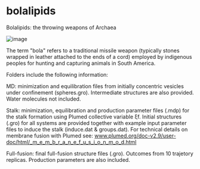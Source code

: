 # bolalipids
Bolalipids: the throwing weapons of Archaea

![image](https://github.com/user-attachments/assets/2d9eca7c-2e18-46df-b249-4157f6d41577)

The term "bola" refers to a traditional missile weapon (typically stones wrapped in leather attached to the ends of a cord) employed by indigenous peoples for hunting and capturing animals in South America.

Folders include the following information:

MD: minimization and equilibration files from initially concentric vesicles under confinement (spheres.gro). Intermediate structures are also provided. Water molecules not included.

Stalk: minimization, equilibration and production parameter files (.mdp) for the stalk formation using Plumed collective variable ξf. Initial structures (.gro) for all systems are provided together with example input parameter files to induce the stalk (induce.dat & groups.dat). For technical details on membrane fusion with Plumed see: www.plumed.org/doc-v2.9/user-doc/html/_m_e_m_b_r_a_n_e_f_u_s_i_o_n_m_o_d.html

Full-fusion: final full-fusion structure files (.gro). Outcomes from 10 trajetory replicas. Production parameters are also included.
